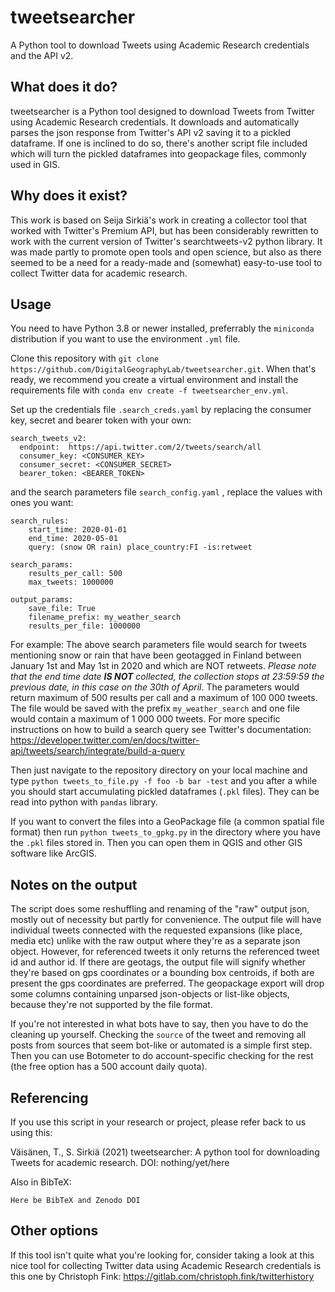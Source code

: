 # tweetsearcher
A Python tool to download Tweets using Academic Research credentials and the API v2.

## What does it do?
tweetsearcher is a Python tool designed to download Tweets from Twitter using Academic Research credentials. It downloads and automatically parses the json response from Twitter's API v2 saving it to a pickled dataframe. If one is inclined to do so, there's another script file included which will turn the pickled dataframes into geopackage files, commonly used in GIS.

## Why does it exist?
This work is based on Seija Sirkiä's work in creating a collector tool that worked with Twitter's Premium API, but has been considerably rewritten to work with the current version of Twitter's searchtweets-v2 python library. It was made partly to promote open tools and open science, but also as there seemed to be a need for a ready-made and (somewhat) easy-to-use tool to collect Twitter data for academic research.

## Usage
You need to have Python 3.8 or newer installed, preferrably the `miniconda` distribution if you want to use the environment `.yml` file.

Clone this repository with `git clone https://github.com/DigitalGeographyLab/tweetsearcher.git`. When that's ready, we recommend you create a virtual environment and install the requirements file with `conda env create -f tweetsearcher_env.yml`.

Set up the credentials file `.search_creds.yaml` by replacing the consumer key, secret and bearer token with your own:

```
search_tweets_v2:
  endpoint:  https://api.twitter.com/2/tweets/search/all
  consumer_key: <CONSUMER_KEY>
  consumer_secret: <CONSUMER_SECRET>
  bearer_token: <BEARER_TOKEN>
```

and the search parameters file `search_config.yaml` , replace the values with ones you want:

```
search_rules:
    start_time: 2020-01-01
    end_time: 2020-05-01
    query: (snow OR rain) place_country:FI -is:retweet

search_params:
    results_per_call: 500
    max_tweets: 1000000

output_params:
    save_file: True
    filename_prefix: my_weather_search
    results_per_file: 1000000
```

For example: The above search parameters file would search for tweets mentioning snow or rain that have been geotagged in Finland between January 1st and May 1st in 2020 and which are NOT retweets. *Please note that the end time date **IS NOT** collected, the collection stops at 23:59:59 the previous date, in this case on the 30th of April*. The parameters would return maximum of 500 results per call and a maximum of 100 000 tweets. The file would be saved with the prefix `my_weather_search` and one file would contain a maximum of 1 000 000 tweets. For more specific instructions on how to build a search query see Twitter's documentation: https://developer.twitter.com/en/docs/twitter-api/tweets/search/integrate/build-a-query

Then just navigate to the repository directory on your local machine and type `python tweets_to_file.py -f foo -b bar -test` and you after a while you should start accumulating pickled dataframes (`.pkl` files). They can be read into python with `pandas` library.

If you want to convert the files into a GeoPackage file (a common spatial file format) then run `python tweets_to_gpkg.py` in the directory where you have the `.pkl` files stored in. Then you can open them in QGIS and other GIS software like ArcGIS.

## Notes on the output

The script does some reshuffling and renaming of the "raw" output json, mostly out of necessity but partly for convenience. The output file will have individual tweets connected with the requested expansions (like place, media etc) unlike with the raw output where they're as a separate json object. However, for referenced tweets it only returns the referenced tweet id and author id. If there are geotags, the output file will signify whether they're based on gps coordinates or a bounding box centroids, if both are present the gps coordinates are preferred. The geopackage export will drop some columns containing unparsed json-objects or list-like objects, because they're not supported by the file format.

If you're not interested in what bots have to say, then you have to do the cleaning up yourself. Checking the `source` of the tweet and removing all posts from sources that seem bot-like or automated is a simple first step. Then you can use Botometer to do account-specific checking for the rest (the free option has a 500 account daily quota).

## Referencing

If you use this script in your research or project, please refer back to us using this:

Väisänen, T., S. Sirkiä (2021) tweetsearcher: A python tool for downloading Tweets for academic research. DOI: nothing/yet/here

Also in BibTeX:
```
Here be BibTeX and Zenodo DOI
```

## Other options
If this tool isn't quite what you're looking for, consider taking a look at this nice tool for collecting Twitter data using Academic Research credentials is this one by Christoph Fink: https://gitlab.com/christoph.fink/twitterhistory
